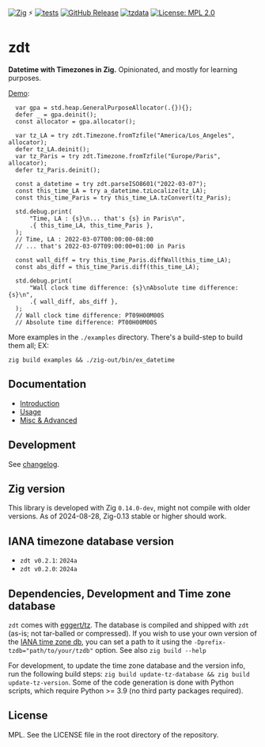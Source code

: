 <!-- -*- coding: utf-8 -*- -->
[![Zig](https://img.shields.io/badge/-Zig-F7A41D?style=flat&logo=zig&logoColor=white)](https://ziglang.org/) ⚡ [![tests](https://github.com/FObersteiner/zdt/actions/workflows/zdt-tests.yml/badge.svg)](https://github.com/FObersteiner/zdt/actions/workflows/zdt-tests.yml)  [![GitHub Release](https://img.shields.io/github/v/release/FObersteiner/zdt)](https://github.com/FObersteiner/zdt/releases)  [![tzdata](https://img.shields.io/badge/tzdata-2024a-blue)](https://www.iana.org/time-zones)  [![License: MPL 2.0](https://img.shields.io/badge/License-MPL_2.0-brightgreen.svg)](https://github.com/FObersteiner/zdt/blob/master/LICENSE)

# zdt

**Datetime with Timezones in Zig.** Opinionated, and mostly for learning purposes.

[Demo](https://github.com/FObersteiner/zdt/blob/master/examples/ex_demo.zig):

```zig
  var gpa = std.heap.GeneralPurposeAllocator(.{}){};
  defer _ = gpa.deinit();
  const allocator = gpa.allocator();

  var tz_LA = try zdt.Timezone.fromTzfile("America/Los_Angeles", allocator);
  defer tz_LA.deinit();
  var tz_Paris = try zdt.Timezone.fromTzfile("Europe/Paris", allocator);
  defer tz_Paris.deinit();

  const a_datetime = try zdt.parseISO8601("2022-03-07");
  const this_time_LA = try a_datetime.tzLocalize(tz_LA);
  const this_time_Paris = try this_time_LA.tzConvert(tz_Paris);

  std.debug.print(
      "Time, LA : {s}\n... that's {s} in Paris\n",
      .{ this_time_LA, this_time_Paris },
  );
  // Time, LA : 2022-03-07T00:00:00-08:00
  // ... that's 2022-03-07T09:00:00+01:00 in Paris

  const wall_diff = try this_time_Paris.diffWall(this_time_LA);
  const abs_diff = this_time_Paris.diff(this_time_LA);

  std.debug.print(
      "Wall clock time difference: {s}\nAbsolute time difference: {s}\n",
      .{ wall_diff, abs_diff },
  );
  // Wall clock time difference: PT09H00M00S
  // Absolute time difference: PT00H00M00S
```

More examples in the `./examples` directory. There's a build-step to build them all; EX:

```zig
zig build examples && ./zig-out/bin/ex_datetime
```

## Documentation

- [Introduction](https://codeberg.org/FObersteiner/zdt/src/branch/main/docs/01_intro.md)
- [Usage](https://codeberg.org/FObersteiner/zdt/src/branch/main/docs/02_usage.md)
- [Misc & Advanced](https://codeberg.org/FObersteiner/zdt/src/branch/main/docs/03_misc_advanced.md)

## Development

See [changelog](https://codeberg.org/FObersteiner/zdt/src/branch/main/docs/change.log).

## Zig version

This library is developed with Zig `0.14.0-dev`, might not compile with older versions. As of 2024-08-28, Zig-0.13 stable or higher should work.

## IANA timezone database version

- `zdt v0.2.1`: `2024a`
- `zdt v0.2.0`: `2024a`

## Dependencies, Development and Time zone database

`zdt` comes with [eggert/tz](https://github.com/eggert/tz). The database is compiled and shipped with `zdt` (as-is; not tar-balled or compressed). If you wish to use your own version of the [IANA time zone db](https://www.iana.org/time-zones), you can set a path to it using the `-Dprefix-tzdb="path/to/your/tzdb"` option. See also `zig build --help`

For development, to update the time zone database and the version info, run the following build steps: `zig build update-tz-database && zig build update-tz-version`. Some of the code generation is done with Python scripts, which require Python >= 3.9 (no third party packages required).

## License

MPL. See the LICENSE file in the root directory of the repository.
